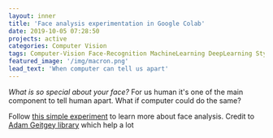 ```yaml
---
layout: inner
title: 'Face analysis experimentation in Google Colab'
date: 2019-10-05 07:28:50
projects: active
categories: Computer Vision
tags: Computer-Vision Face-Recognition MachineLearning DeepLearning StyleTransfer
featured_image: '/img/macron.png'
lead_text: 'When computer can tell us apart'
---
```



*What is so special about your face?*
For us human it's one of the main component to tell human apart.
What if computer could do the same?



Follow [this simple experiment](https://colab.research.google.com/drive/1i3kf_GNJVKSU8tAmLroJ6esa3Ku2zOV) to learn more about face analysis. Credit to [Adam Geitgey library](https://github.com/ageitgey/face_recognition) which help a lot
